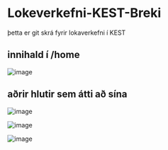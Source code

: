 # Lokeverkefni-KEST-Breki


þetta er git skrá fyrir lokaverkefni í KEST


## innihald í /home

![image](https://user-images.githubusercontent.com/88351016/205631851-5e67e403-5725-40c9-ada6-55783f0cd2fb.png)


## aðrir hlutir sem átti að sína


![image](https://user-images.githubusercontent.com/88351016/205632261-8e5814be-cb71-410f-91a2-b658ecfca30c.png)



![image](https://user-images.githubusercontent.com/88351016/205632673-d4b1979b-0f30-4daa-a5cd-46f29792663f.png)


![image](https://user-images.githubusercontent.com/88351016/205632900-3dca8e84-ba6d-4bb0-9177-47230f7cf91a.png)
